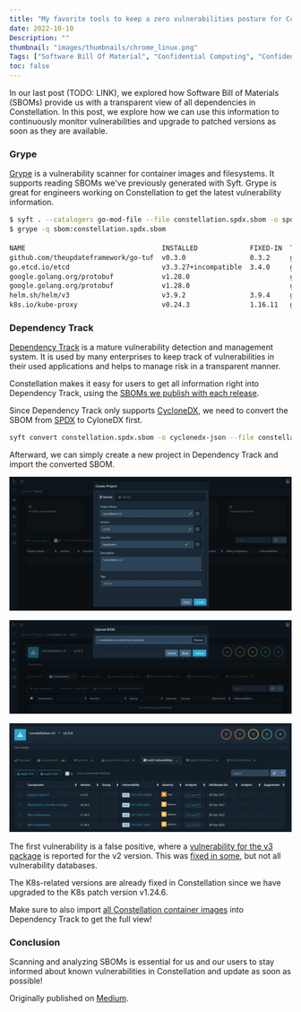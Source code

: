 ```yaml
---
title: "My favorite tools to keep a zero vulnerabilities posture for Constellation"
date: 2022-10-10
Description: ""
thumbnail: "images/thumbnails/chrome_linux.png"
Tags: ["Software Bill Of Material", "Confidential Computing", "Confidential Kubernetes", "Software", "Cybersecurity"]
toc: false
---
```


In our last post (TODO: LINK), we explored how Software Bill of Materials (SBOMs) provide us with a transparent view of all dependencies in Constellation. In this post, we explore how we can use this information to continuously monitor vulnerabilities and upgrade to patched versions as soon as they are available.

### Grype

[Grype](https://github.com/anchore/grype) is a vulnerability scanner for container images and filesystems. It supports reading SBOMs we've previously generated with Syft. Grype is great for engineers working on Constellation to get the latest vulnerability information.

```sh
$ syft . --catalogers go-mod-file --file constellation.spdx.sbom -o spdx-json
$ grype -q sbom:constellation.spdx.sbom

NAME                                  INSTALLED             FIXED-IN  TYPE       VULNERABILITY        SEVERITY
github.com/theupdateframework/go-tuf  v0.3.0                0.3.2     go-module  GHSA-3633-5h82-39pq  Low
go.etcd.io/etcd                       v3.3.27+incompatible  3.4.0     go-module  GHSA-wf43-55jj-vwq8  Medium
google.golang.org/protobuf            v1.28.0                         go-module  CVE-2015-5237        High
google.golang.org/protobuf            v1.28.0                         go-module  CVE-2021-22570       Medium
helm.sh/helm/v3                       v3.9.2                3.9.4     go-module  GHSA-7hfp-qfw3-5jxh  Medium
k8s.io/kube-proxy                     v0.24.3               1.16.11   go-module  GHSA-wqv3-8cm6-h6wg  High
```

### Dependency Track

[Dependency Track](https://dependencytrack.org/) is a mature vulnerability detection and management system. It is used by many enterprises to keep track of vulnerabilities in their used applications and helps to manage risk in a transparent manner.

Constellation makes it easy for users to get all information right into Dependency Track, using the [SBOMs we publish with each release](https://github.com/edgelesssys/constellation/releases).

Since Dependency Track only supports [CycloneDX](https://cyclonedx.org/), we need to convert the SBOM from [SPDX](https://spdx.dev/) to CyloneDX first.

```sh
syft convert constellation.spdx.sbom -o cyclonedx-json --file constellation.cyclonedx.sbom
```

Afterward, we can simply create a new project in Dependency Track and import the converted SBOM.

![](./add_constellation.webp)

![](./upload_sbom.webp)

![](./vulnerability_scan.webp)

The first vulnerability is a false positive, where a [vulnerability for the v3 package](https://github.com/go-yaml/yaml/issues/666) is reported for the v2 version. This was [fixed in some](https://security.snyk.io/vuln/SNYK-GOLANG-GOPKGINYAMLV2-2840885), but not all vulnerability databases.

The K8s-related versions are already fixed in Constellation since we have upgraded to the K8s patch version v1.24.6.

Make sure to also import [all Constellation container images](https://github.com/orgs/edgelesssys/packages?visibility=public&tab=packages&q=constellation) into Dependency Track to get the full view!

### Conclusion

Scanning and analyzing SBOMs is essential for us and our users to stay informed about known vulnerabilities in Constellation and update as soon as possible!

Originally published on [Medium](https://medium.com/@datosh18/my-favorite-tools-to-keep-a-zero-vulnerabilities-posture-for-constellation-c3ed13d0b580).
